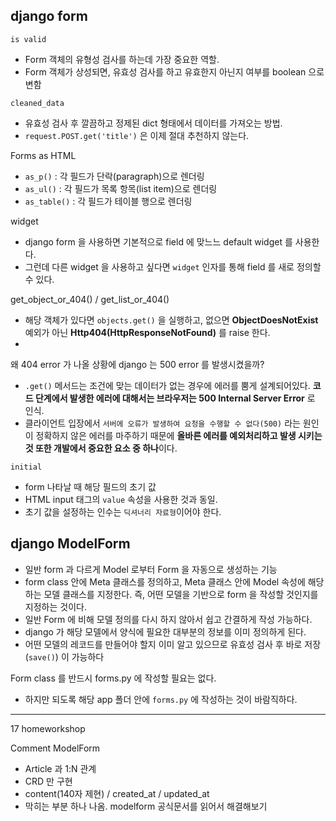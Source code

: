 ## django form

`is valid`

- Form 객체의 유형성 검사를 하는데 가장 중요한 역할.
- Form 객체가 상성되면, 유효성 검사를 하고 유효한지 아닌지 여부를 boolean 으로 변함



`cleaned_data`

- 유효성 검사 후 깔끔하고 정제된 dict 형태에서 데이터를 가져오는 방법.
- `request.POST.get('title')` 은 이제 절대 추천하지 않는다.



Forms as HTML

- `as_p()` : 각 필드가 단락(paragraph)으로 렌더링
- `as_ul()` : 각 필드가 목록 항목(list item)으로 렌더링
- `as_table()` : 각 필드가 테이블 행으로 렌더링



widget

- django form 을 사용하면 기본적으로  field 에 맞느느 default widget 를 사용한다.
- 그런데 다른 widget 을 사용하고 싶다면 `widget` 인자를 통해 field 를 새로 정의할 수 있다.



get_object_or_404() / get_list_or_404()

- 해당 객체가 있다면 `objects.get()` 을 실행하고, 없으면 **ObjectDoesNotExist** 예외가 아닌 **Http404(HttpResponseNotFound)** 를 raise 한다.
- 

왜 404 error 가 나올 상황에 django 는 500 error 를 발생시켰을까?

- `.get()` 메서드는 조건에 맞는 데이터가 없는 경우에 에러를 뿜게 설계되어있다. **코드 단계에서 발생한 에러에 대해서는 브라우저는 500 Internal Server Error** 로 인식.
- 클라이언트 입장에서 `서버에 오류가 발생하여 요청을 수행할 수 없다(500)` 라는 원인이 정확하지 않은 에러를 마주하기 때문에 **올바른 에러를 예외처리하고 발생 시키는 것 또한 개발에서 중요한 요소 중 하나**이다.



`initial`

- form 나타날 때 해당 필드의 초기 값
- HTML input 태그의 `value` 속성을 사용한 것과 동일.
- 초기 값을 설정하는 인수는 `딕셔너리 자료형`이어야 한다.



## django ModelForm

- 일반 form 과 다르게 Model 로부터 Form 을 자동으로 생성하는 기능
- form class 안에 Meta 클래스를 정의하고, Meta 클래스 안에 Model 속성에 해당하는 모델 클래스를 지정한다. 즉, 어떤 모델을 기반으로 form 을 작성할 것인지를 지정하는 것이다.
- 일반 Form 에 비해 모델 정의를 다시 하지 않아서 쉽고 간결하게 작성 가능하다.
- django 가 해당 모델에서 양식에 필요한 대부분의 정보를 이미 정의하게 된다.
- 어떤 모델의 레코드를 만들어야 할지 이미 알고 있으므로 유효성 검사 후 바로 저장(`save()`) 이 가능하다



Form class 를 반드시 forms.py 에 작성할 필요는 없다.

- 하지만 되도록 해당 app 폴더 안에 `forms.py` 에 작성하는 것이 바람직하다.



-------------

17 homeworkshop



Comment ModelForm

- Article 과 1:N 관계
- CRD 만 구현
- content(140자 제현) / created_at / updated_at
- 막히는 부분 하나 나옴. modelform 공식문서를 읽어서 해결해보기





























